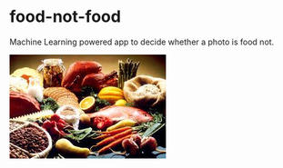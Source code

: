 # food-not-food
Machine Learning powered app to decide whether a photo is food not.

<img src="https://github.com/weirdlookingjay/food-not-food/blob/main/food.jpg" />
